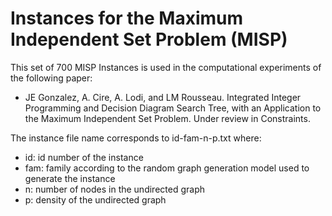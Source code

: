 # Instances for the Maximum Independent Set Problem (MISP)

This set of 700 MISP Instances is used in the computational experiments of the following paper:

- JE Gonzalez, A. Cire, A. Lodi, and LM Rousseau. Integrated Integer Programming and Decision Diagram Search Tree, with an Application to the Maximum Independent Set Problem. Under review in Constraints.

The instance file name corresponds to id-fam-n-p.txt where:
- id: id number of the instance
- fam: family according to the random graph generation model used to generate the instance
- n: number of nodes in the undirected graph
- p: density of the undirected graph
